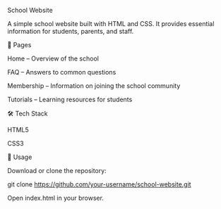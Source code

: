 School Website

A simple school website built with HTML and CSS. It provides essential information for students, parents, and staff.

📌 Pages

Home – Overview of the school

FAQ – Answers to common questions

Membership – Information on joining the school community

Tutorials – Learning resources for students

🛠️ Tech Stack

HTML5

CSS3

🚀 Usage

Download or clone the repository:

git clone https://github.com/your-username/school-website.git


Open index.html in your browser.
